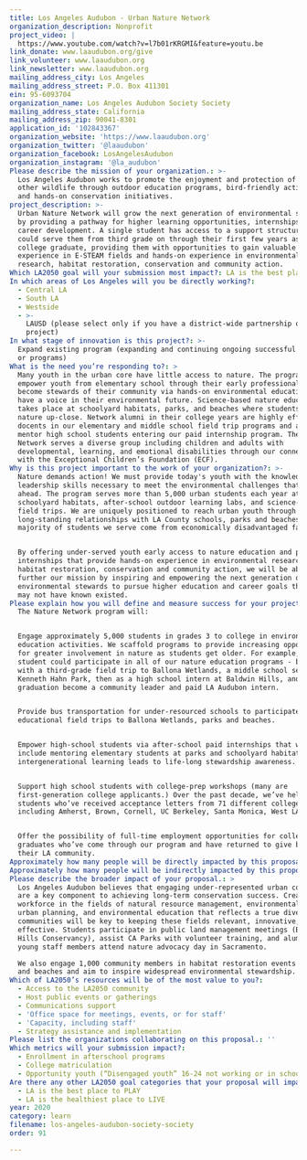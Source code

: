 ```yaml
---
title: Los Angeles Audubon - Urban Nature Network
organization_description: Nonprofit
project_video: |
  https://www.youtube.com/watch?v=l7b01rKRGMI&feature=youtu.be
link_donate: www.laaudubon.org/give
link_volunteer: www.laaudubon.org
link_newsletter: www.laaudubon.org
mailing_address_city: Los Angeles
mailing_address_street: P.O. Box 411301
ein: 95-6093704
organization_name: Los Angeles Audubon Society Society
mailing_address_state: California
mailing_address_zip: 90041-8301
application_id: '102843367'
organization_website: 'https://www.laaudubon.org'
organization_twitter: '@laaudubon'
organization_facebook: LosAngelesAudubon
organization_instagram: '@la_audubon'
Please describe the mission of your organization.: >-
  Los Angeles Audubon works to promote the enjoyment and protection of birds and
  other wildlife through outdoor education programs, bird-friendly activities,
  and hands-on conservation initiatives.
project_description: >-
  Urban Nature Network will grow the next generation of environmental stewards
  by providing a pathway for higher learning opportunities, internships, and
  career development. A single student has access to a support structure that
  could serve them from third grade on through their first few years as a recent
  college graduate, providing them with opportunities to gain valuable
  experience in E-STEAM fields and hands-on experience in environmental
  research, habitat restoration, conservation and community action.
Which LA2050 goal will your submission most impact?: LA is the best place to LEARN
In which areas of Los Angeles will you be directly working?:
  - Central LA
  - South LA
  - Westside
  - >-
    LAUSD (please select only if you have a district-wide partnership or
    project)
In what stage of innovation is this project?: >-
  Expand existing program (expanding and continuing ongoing successful projects
  or programs)
What is the need you’re responding to?: >
  Many youth in the urban core have little access to nature. The program aims to
  empower youth from elementary school through their early professional years to
  become stewards of their community via hands-on environmental education and to
  have a voice in their environmental future. Science-based nature education
  takes place at schoolyard habitats, parks, and beaches where students study
  nature up-close. Network alumni in their college years are highly effective
  docents in our elementary and middle school field trip programs and also help
  mentor high school students entering our paid internship program. The Nature
  Network serves a diverse group including children and adults with
  developmental, learning, and emotional disabilities through our connection
  with the Exceptional Children’s Foundation (ECF). 
Why is this project important to the work of your organization?: >-
  Nature demands action! We must provide today's youth with the knowledge and
  leadership skills necessary to meet the environmental challenges that lie
  ahead. The program serves more than 5,000 urban students each year at
  schoolyard habitats, after-school outdoor learning labs, and science-based
  field trips. We are uniquely positioned to reach urban youth through our
  long-standing relationships with LA County schools, parks and beaches. The
  majority of students we serve come from economically disadvantaged families.


  By offering under-served youth early access to nature education and paid
  internships that provide hands-on experience in environmental research,
  habitat restoration, conservation and community action, we will be able to
  further our mission by inspiring and empowering the next generation of
  environmental stewards to pursue higher education and career goals that they
  may not have known existed.
Please explain how you will define and measure success for your project.: >
  The Nature Network program will: 


  Engage approximately 5,000 students in grades 3 to college in environmental
  education activities. We scaffold programs to provide increasing opportunities
  for greater involvement in nature as students get older. For example, a single
  student could participate in all of our nature education programs - beginning
  with a third-grade field trip to Ballona Wetlands, a middle school session at
  Kenneth Hahn Park, then as a high school intern at Baldwin Hills, and upon
  graduation become a community leader and paid LA Audubon intern.


  Provide bus transportation for under-resourced schools to participate in
  educational field trips to Ballona Wetlands, parks and beaches.


  Empower high-school students via after-school paid internships that will
  include mentoring elementary students at parks and schoolyard habitats where
  intergenerational learning leads to life-long stewardship awareness.


  Support high school students with college-prep workshops (many are
  first-generation college applicants.) Over the past decade, we’ve helped
  students who’ve received acceptance letters from 71 different colleges,
  including Amherst, Brown, Cornell, UC Berkeley, Santa Monica, West LA, CSLB. 


  Offer the possibility of full-time employment opportunities for college
  graduates who’ve come through our program and have returned to give back to
  their LA community.
Approximately how many people will be directly impacted by this proposal?: '5000'
Approximately how many people will be indirectly impacted by this proposal?: '1000'
Please describe the broader impact of your proposal.: >
  Los Angeles Audubon believes that engaging under-represented urban communities
  are a key component to achieving long-term conservation success. Creating a
  workforce in the fields of natural resource management, environmental science,
  urban planning, and environmental education that reflects a true diversity of
  communities will be key to keeping these fields relevant, innovative, and
  effective. Students participate in public land management meetings (Baldwin
  Hills Conservancy), assist CA Parks with volunteer training, and alumni and
  young staff members attend nature advocacy day in Sacramento. 

  We also engage 1,000 community members in habitat restoration events at parks
  and beaches and aim to inspire widespread environmental stewardship.
Which of LA2050’s resources will be of the most value to you?:
  - Access to the LA2050 community
  - Host public events or gatherings
  - Communications support
  - 'Office space for meetings, events, or for staff'
  - 'Capacity, including staff'
  - Strategy assistance and implementation
Please list the organizations collaborating on this proposal.: ''
Which metrics will your submission impact?:
  - Enrollment in afterschool programs
  - College matriculation
  - Opportunity youth (“Disengaged youth” 16-24 not working or in school)
Are there any other LA2050 goal categories that your proposal will impact?:
  - LA is the best place to PLAY
  - LA is the healthiest place to LIVE
year: 2020
category: learn
filename: los-angeles-audubon-society-society
order: 91

---
```

